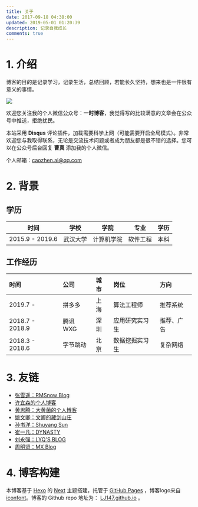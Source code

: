 ```yaml
---
title: 关于
date: 2017-09-18 04:38:00
updated: 2019-05-01 01:20:39
description: 记录自我成长
comments: true
---
```


# 1. 介绍



博客的目的是记录学习，记录生活，总结回顾，若能长久坚持，想来也是一件很有意义的事情。

 ![](https://ws3.sinaimg.cn/large/006tNbRwgy1fuide3ducfj31kw0g9q6o.jpg)



欢迎您关注我的个人微信公众号：**一时博客**，我觉得写的比较满意的文章会在公众号中推送，拒绝扰民。



本站采用 **Disqus** 评论插件，加载需要科学上网（可能需要开启全局模式）。非常欢迎您与我取得联系，无论是交流技术问题或者成为朋友都是很不错的选择。您可以在公众号后台回复 **曹真** 添加我的个人微信。



个人邮箱：caozhen.ai@qq.com



# 2. 背景



##  学历

| 时间| 学校| 学院       | 专业     |学历 |
| --- |--- |---| ---| --- |
| 2015.9 - 2019.6 | 武汉大学|计算机学院| 软件工程 |本科 |



## 工作经历

| 时间 | 公司 | 城市 | 岗位 | 方向 |
| :-- | :-- | :-- | :-- | :-- |
| 2019.7 -       | 拼多多 | 上海 | 算法工程师 | 推荐系统 |
| 2018.7 - 2018.9 | 腾讯 WXG | 深圳 | 应用研究实习生 | 推荐、广告 |
| 2018.3 - 2018.6 | 字节跳动 | 北京 | 数据挖掘实习生 | 复杂网络 |



# 3. 友链

- [张雪遥：RMSnow Blog](https://www.zhangxueyao.com/)
- [许宜森的个人博客](https://daixinyuxuyisen.cn/)
- [黄思腾：大黄菌的个人博客](http://kyonhuang.top/)
- [姚文卿：文卿的藏剑山庄](http://yaowenqing.com/)
- [孙书洋：Shuyang Sun](https://kevin-ssy.github.io/)
- [崔一凡：DYNASTY](http://blog.varkarix.com/)
- [刘永强：LYQ'S BLOG](http://www.lyqhahaha.xyz/)
- [周明贤：MX Blog](https://xiaoxinganling.github.io/)



#  4. 博客构建



本博客基于 [Hexo](hexo.io) 的 [Next](https://github.com/iissnan/hexo-theme-next) 主题搭建，托管于 [GitHub Pages](https://pages.github.com) ，博客logo来自 [iconfont](http://www.iconfont.cn/collections/detail?cid=8530)。博客的 Github repo 地址为： [LJ147.github.io](https://github.com/LJ147/LJ147.github.io) 。





